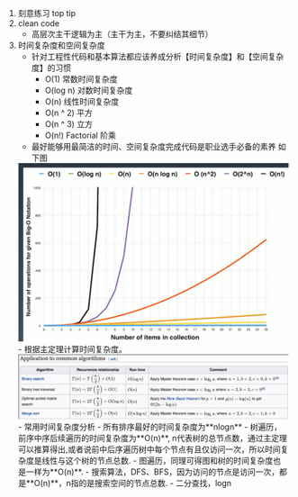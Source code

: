 1. 刻意练习 top tip 
2. clean code
    - 高层次主干逻辑为主（主干为主，不要纠结其细节）
3. 时间复杂度和空间复杂度
    - 针对工程性代码和基本算法都应该养成分析【时间复杂度】和【空间复杂度】的习惯
      - O(1) 常数时间复杂度
      - O(log n) 对数时间复杂度
      - O(n) 线性时间复杂度
      - O(n ^ 2) 平方
      - O(n ^ 3) 立方
      - O(n!) Factorial 阶乘
    - 最好能够用最简洁的时间、空间复杂度完成代码是职业选手必备的素养 如下图
    <img src="./image/time-complexity.png" alt="4001" style="zoom:50%;" />
    - 根据主定理计算时间复杂度。
    <img src="./image/common-algorithm-time-complexity.png" alt="4001" style="zoom:50%;" />
    - 常用时间复杂度分析
      - 所有排序最好的时间复杂度为**nlogn**
      - 树遍历，前序中序后续遍历的时间复杂度为**O(n)**, n代表树的总节点数，通过主定理可以推算得出,或者说前中后序遍历树中每个节点有且仅访问一次，所以时间复杂度是线性与这个树的节点总数.
      - 图遍历，同理可得图和树的时间复杂度也是一样为**O(n)**.
      - 搜索算法，DFS、BFS，因为访问的节点是访问一次，都是**O(n)**，n指的是搜索空间的节点总数.
      - 二分查找，logn 